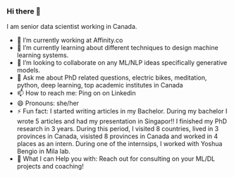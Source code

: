 ### Hi there 👋
I am senior data scientist working in Canada.

<!--
**simarad1525/simarad1525** is a ✨ _special_ ✨ repository because its `README.md` (this file) appears on your GitHub profile.

BIO:
-->
- 🔭 I’m currently working at Affinity.co
- 🌱 I’m currently learning about different techniques to design machine learning systems.
- 👯 I’m looking to collaborate on any ML/NLP ideas specifically generative models.
- 💬 Ask me about PhD related questions, electric bikes, meditation, python, deep learning, top academic institutes in Canada 
- 📫 How to reach me: Ping on on Linkedin
- 😄 Pronouns: she/her
- ⚡ Fun fact: I started writing articles in my Bachelor. During my bachelor I wrote 5 articles and had my presentation in Singapor!!  I finished my PhD research in 3 years. During this period, I visited 8 countries, lived in 3 provinces in Canada, visisted 8 provinces in Canada and worked in 4 places as an intern. During one of the internsips, I worked with Yoshua Bengio in Mila lab.
- :star2: What I can Help you with: Reach out for consulting on your ML/DL projects and coaching!

